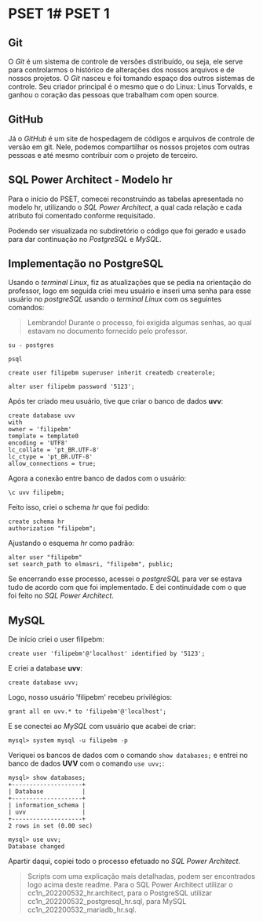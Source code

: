 # PSET 1# PSET 1

## Git

O _Git_ é um sistema de controle de versões distribuído, ou seja, ele serve para controlarmos o histórico de alterações dos nossos arquivos e de nossos projetos.
O _Git_ nasceu e foi tomando espaço dos outros sistemas de controle. Seu criador principal é o mesmo que o do Linux: Linus Torvalds, e ganhou o coração das pessoas que trabalham com open source.

## GitHub

Já o _GitHub_ é um site de hospedagem de códigos e arquivos de controle de versão em git. Nele, podemos compartilhar os nossos projetos com outras pessoas e até mesmo contribuir com o projeto de terceiro.

## SQL Power Architect - Modelo hr

Para o início do PSET, comecei reconstruindo as tabelas apresentada no modelo hr, utilizando o _SQL Power Architect_, a qual cada relação e cada atributo foi comentado conforme requisitado. 

Podendo ser visualizada no subdiretório o código que foi gerado e usado para dar continuação no _PostgreSQL_ e _MySQL_.


## Implementação no PostgreSQL

 Usando o _terminal Linux_, fiz as atualizações que se pedia na orientação do professor, logo em seguida criei meu usuário e inseri uma senha para esse usuário no _postgreSQL_ usando o _terminal Linux_ com os seguintes comandos:
 >Lembrando! Durante o processo, foi exigida algumas senhas, ao qual estavam no documento fornecido pelo professor.

 ```
 su - postgres

 psql

 create user filipebm superuser inherit createdb createrole;

 alter user filipebm password '5123';
```
Após ter criado meu usuário, tive que criar o banco de dados **uvv**:

```
create database uvv
with
owner = 'filipebm'
template = template0
encoding = 'UTF8'
lc_collate = 'pt_BR.UTF-8'
lc_ctype = 'pt_BR.UTF-8'
allow_connections = true;

```
Agora a conexão entre banco de dados com o usuário:
```
\c uvv filipebm;
```
Feito isso, criei o schema _hr_ que foi pedido:
```
create schema hr
authorization "filipebm";
```
Ajustando o esquema _hr_ como padrão:
```
alter user "filipebm"
set search_path to elmasri, "filipebm", public;
```
Se encerrando esse processo, acessei o _postgreSQL_ para ver se estava tudo de acordo com que foi implementado. E dei continuidade com o que foi feito no _SQL Power Architect_.

## MySQL

De início criei o user filipebm:
```
create user 'filipebm'@'localhost' identified by '5123';
```
E criei a database **uvv**:
```
create database uvv;
```
Logo, nosso usuário 'filipebm' recebeu privilégios:
```
grant all on uvv.* to 'filipebm'@'localhost';
```
E se conectei ao _MySQL_ com usuário que acabei de criar:
```
mysql> system mysql -u filipebm -p
```
Veriquei os bancos de dados com o comando `show databases;` e entrei no banco de dados **UVV** com o comando `use uvv;`:
```
mysql> show databases;
+--------------------+
| Database           |
+--------------------+
| information_schema |
| uvv                |
+--------------------+
2 rows in set (0.00 sec)

mysql> use uvv;
Database changed
```
Apartir daqui, copiei todo o processo efetuado no _SQL Power Architect_.

>Scripts com uma explicação mais detalhadas, podem ser encontrados logo acima deste readme.
>Para o SQL Power Architect utilizar o cc1n_202200532_hr.architect, para o PostgreSQL utilizar cc1n_202200532_postgresql_hr.sql, para MySQL cc1n_202200532_mariadb_hr.sql.